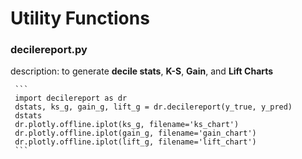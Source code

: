 # Utility Functions


### decilereport.py 
description: to generate **decile stats**, **K-S**, **Gain**, and **Lift Charts**

     ```
     import decilereport as dr     
     dstats, ks_g, gain_g, lift_g = dr.decilereport(y_true, y_pred)
     dstats
     dr.plotly.offline.iplot(ks_g, filename='ks_chart')
     dr.plotly.offline.iplot(gain_g, filename='gain_chart')
     dr.plotly.offline.iplot(lift_g, filename='lift_chart')  
     ```
